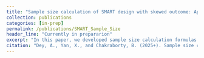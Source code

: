 ```yaml
---
title: "Sample size calculation of SMART design with skewed outcome: Application to the SMART+ study"
collection: publications
categories: [in-prep]
permalink: /publications/SMART_Sample_Size
header_line: "Currently in prepararion"
excerpt: "In this paper, we developed sample size calculation formulas based on precision and power for the SMART design with skewed outcomes, suitable for both full-scale SMART and pilot-SMART studies."
citation: "Dey, A., Yan, X., and Chakraborty, B. (2025+). Sample size calculation of SMART design with skewed outcome: Application to the SMART+ study"
---
```

